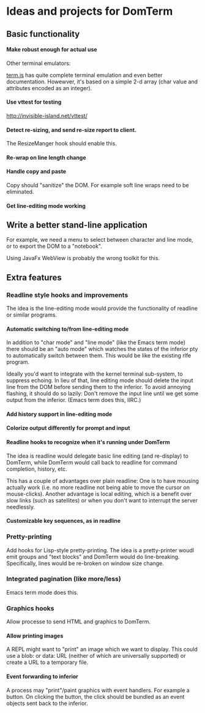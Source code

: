 # Ideas and projects for DomTerm

## Basic functionality

#### Make robust enough for actual use

Other terminal emulators:

[term.js](https://github.com/chjj/term.js/)
has quite complete terminal emulation and even better documentation.
Howewver, it's based on a simple 2-d array (char value and attributes
encoded as an integer).

#### Use vttest for testing

http://invisible-island.net/vttest/

#### Detect re-sizing, and send re-size report to client.

The ResizeManger hook should enable this.

#### Re-wrap on line length change

#### Handle copy and paste

Copy should "sanitize" the DOM.  For example soft line wraps
need to be eliminated.

#### Get line-editing mode working

## Write a better stand-line application

For example, we need a menu to select between character and line mode,
or to export the DOM to a "notebook".

Using JavaFx WebView is probably the wrong toolkit for this.

## Extra features

### Readline style hooks and improvements

The idea is the line-editing mode would provide the
functionality of readline or similar programs.

#### Automatic switching to/from line-editing mode

In addition to "char mode" and "line mode" (like the
Emacs term mode) there should be an "auto mode" which watches
the states of the inferior pty to automatically switch
between them.  This would be like the existing rlfe program.

Ideally you'd want to integrate with the kernel
terminal sub-system, to suppress echoing.   In lieu of
that, line editing mode should delete the input line
from the DOM before sending them to the inferior.
To avoid annoying flashing, it should do so lazily:
Don't remove the input line until we get some
output from the inferior.  (Emacs term does this, IIRC.)

#### Add history support in line-editing mode

#### Colorize output differently for prompt and input

#### Readline hooks to recognize when it's running under DomTerm

The idea is readline would delegate basic line editing
(and re-display) to DomTerm, while DomTerm would call back
to readline for command completion, history, etc.

This has a couple of advantages over plain readline:
One is to have mousing actually work (i.e. no more
readline not being able to move the cursor on mouse-clicks).
Another advantage is local editing, which is a benefit
over slow links (such as satellites) or when you don't
want to interrupt the server needlessly.

#### Customizable key sequences, as in readline

### Pretty-printing

Add hooks for Lisp-style pretty-printing.  The idea is a pretty-printer
woudl emit groups and "text blocks" and DomTerm would do line-breaking.
Specifically, lines would be re-broken on window size change.

### Integrated pagination (like more/less)

Emacs term mode does this.

### Graphics hooks

Allow processe to send HTML and graphics to DomTerm.

#### Allow printing images

A REPL might want to "print" an image which we want to display.
This could use a blob: or data: URL (neither of which are universally
supported) or create a URL to a temporary file.

#### Event forwarding to inferior

A process may "print"/paint graphics with event handlers.
For example a button.  On clicking the button, the click
should be bundled as an event objects sent back to the inferior.
